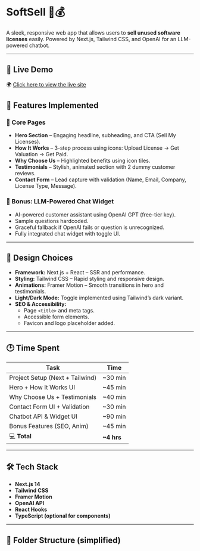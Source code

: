 # SoftSell 💼💰

A sleek, responsive web app that allows users to **sell unused software licenses** easily. Powered by Next.js, Tailwind CSS, and OpenAI for an LLM-powered chatbot.

---
## 🔗 Live Demo

🌍 [Click here to view the live site](https://your-live-site-url.com)

## 🚀 Features Implemented

### 🧩 Core Pages
- **Hero Section** – Engaging headline, subheading, and CTA (Sell My Licenses).
- **How It Works** – 3-step process using icons: Upload License → Get Valuation → Get Paid.
- **Why Choose Us** – Highlighted benefits using icon tiles.
- **Testimonials** – Stylish, animated section with 2 dummy customer reviews.
- **Contact Form** – Lead capture with validation (Name, Email, Company, License Type, Message).

### 🤖 Bonus: LLM-Powered Chat Widget
- AI-powered customer assistant using OpenAI GPT (free-tier key).
- Sample questions hardcoded.
- Graceful fallback if OpenAI fails or question is unrecognized.
- Fully integrated chat widget with toggle UI.

---

## 🎨 Design Choices

- **Framework:** Next.js + React – SSR and performance.
- **Styling:** Tailwind CSS – Rapid styling and responsive design.
- **Animations:** Framer Motion – Smooth transitions in hero and testimonials.
- **Light/Dark Mode:** Toggle implemented using Tailwind’s dark variant.
- **SEO & Accessibility:**
  - Page `<title>` and meta tags.
  - Accessible form elements.
  - Favicon and logo placeholder added.

---

## 🕒 Time Spent

| Task                            | Time     |
| -------------------------------|----------|
| Project Setup (Next + Tailwind)| ~30 min  |
| Hero + How It Works UI         | ~45 min  |
| Why Choose Us + Testimonials   | ~40 min  |
| Contact Form UI + Validation   | ~30 min  |
| Chatbot API & Widget UI        | ~90 min  |
| Bonus Features (SEO, Anim)     | ~45 min  |
| 💻 **Total**                   | **~4 hrs**|

---

## 🛠 Tech Stack

- **Next.js 14**
- **Tailwind CSS**
- **Framer Motion**
- **OpenAI API**
- **React Hooks**
- **TypeScript (optional for components)**

---

## 📁 Folder Structure (simplified)

